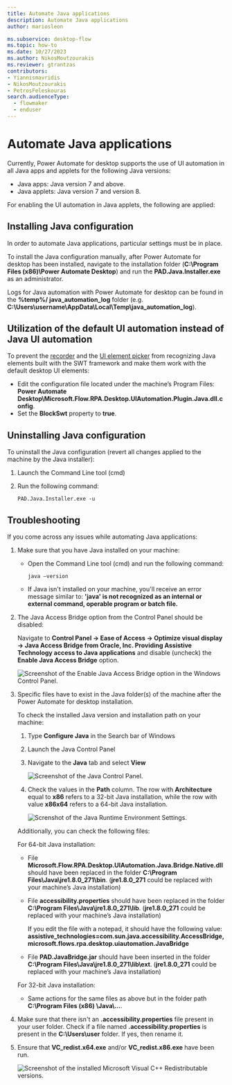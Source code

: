 ```yaml
---
title: Automate Java applications
description: Automate Java applications 
author: mariosleon

ms.subservice: desktop-flow
ms.topic: how-to
ms.date: 10/27/2023
ms.author: NikosMoutzourakis
ms.reviewer: gtrantzas
contributors:
- Yiannismavridis
- NikosMoutzourakis
- PetrosFeleskouras
search.audienceType: 
  - flowmaker
  - enduser
---
```

# Automate Java applications

Currently, Power Automate for desktop supports the use of UI automation in all Java apps and applets for the following Java versions:
- Java apps: Java version 7 and above.
- Java applets: Java version 7 and version 8.

For enabling the UI automation in Java applets, the following are applied:

## Installing Java configuration

In order to automate Java applications, particular settings must be in place. 

To install the Java configuration manually, after Power Automate for desktop has been installed, navigate to the installation folder (**C:\Program Files (x86)\Power Automate Desktop**) and run the **PAD.Java.Installer.exe** as an administrator. 

Logs for Java automation with Power Automate for desktop can be found in the **%temp%/ java_automation_log** folder (e.g. **C:\Users\username\AppData\Local\Temp\java_automation_log**). 

## Utilization of the default UI automation instead of Java UI automation 

Το prevent the [recorder](../recording-flow.md) and the [UI element picker](../ui-elements.md) from recognizing Java elements built with the SWT framework and make them work with the default desktop UI elements: 

- Edit the configuration file located under the machine’s Program Files: **Power Automate Desktop\Microsoft.Flow.RPA.Desktop.UIAutomation.Plugin.Java.dll.config**.
- Set the **BlockSwt** property to **true**. 

## Uninstalling Java configuration

To uninstall the Java configuration (revert all changes applied to the machine by the Java installer): 

1. Launch the Command Line tool (cmd) 

1. Run the following command: 

    ``` CMD
    PAD.Java.Installer.exe -u 
    ```

## Troubleshooting 

If you come across any issues while automating Java applications:

1. Make sure that you have Java installed on your machine:

    - Open the Command Line tool (cmd) and run the following command: 

      ``` CMD
      java –version
      ```

    - If Java isn't installed on your machine, you'll receive an error message similar to: **'java' is not recognized as an internal or external command, operable program or batch file.**

1. The Java Access Bridge option from the Control Panel should be disabled: 

    Navigate to **Control Panel -> Ease of Access -> Optimize visual display -> Java Access Bridge from Oracle, Inc. Providing Assistive Technology access to Java applications** and disable (uncheck) the **Enable Java Access Bridge** option. 

    ![Screenshot of the Enable Java Access Bridge option in the Windows Control Panel.](media/java/enable-java-access-bridge-option.png)

1. Specific files have to exist in the Java folder(s) of the machine after the Power Automate for desktop installation.  

    To check the installed Java version and installation path on your machine: 

      1. Type **Configure Java** in the Search bar of Windows 

      1. Launch the Java Control Panel 

      1. Navigate to the **Java** tab and select **View**

          ![Screenshot of the Java Control Panel.](media/java/java-control-panel.png)

      1. Check the values in the **Path** column. The row with **Architecture** equal to **x86** refers to a 32-bit Java installation, while the row with value **x86x64** refers to a 64-bit Java installation. 

           ![Screnshot of the Java Runtime Environment Settings.](media/java/java-runtime-environments-settings.png)     

    Additionally, you can check the following files: 

    For 64-bit Java installation: 

    - File **Microsoft.Flow.RPA.Desktop.UIAutomation.Java.Bridge.Native.dll** should have been replaced in the folder **C:\Program Files\Java\jre1.8.0_271\bin**. (**jre1.8.0_271** could be replaced with your machine’s Java installation) 

    - File **accessibility.properties** should have been replaced in the folder **C:\Program Files\Java\jre1.8.0_271\lib**. (**jre1.8.0_271** could be replaced with your machine’s Java installation) 

      If you edit the file with a notepad, it should have the following value: **assistive_technologies=com.sun.java.accessibility.AccessBridge, microsoft.flows.rpa.desktop.uiautomation.JavaBridge** 

    - File **PAD.JavaBridge.jar** should have been inserted in the folder **C:\Program Files\Java\jre1.8.0_271\lib\ext**. (**jre1.8.0_271** could be replaced with your machine’s Java installation) 

    For 32-bit Java installation: 

    - Same actions for the same files as above but in the folder path **C:\Program Files (x86) \Java\…**. 

1. Make sure that there isn't an **.accessibility.properties** file present in your user folder. Check if a file named **.accessibility.properties** is present in the **C:\Users\user** folder. If yes, then rename it. 

1. Ensure that **VC_redist.x64.exe** and/or **VC_redist.x86.exe** have been run.  

    ![Screenshot of the installed Microsoft Visual C++ Redistributable versions.](media/java/installed-microsoft-visual-c-plus-plus-redistributable-versions.png)   
